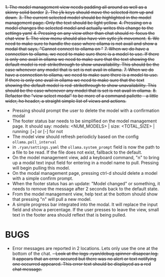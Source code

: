 ~~1. The model management view needs padding all around as well as a skinny solid border~~
~~2. The j/k keys should move the selected item up and down.~~
~~3. The current selected model should be highlighted in the model management page. Only the text should be light yellow.~~
~~4. Pressing <enter> on a model changes the selected model and actually writes this change to the settings yaml~~
~~4. Pressing <esc> on any view other than chat should re-focus the chat view~~
~~5. The view menu should also have vim sytle j/k movement.~~
~~6. We need to make sure to handle the case where ollama is not avail and show a modal that says, "Cannot connect to ollama on <configured url>"~~
~~7. When we do have a connection to ollama, we need to make sure there is a model to use. If there is only one avail in ollama we need to make sure that the text showing the default model is red-strikethrough to show unavailability. This should be the case whenever any model that is set is not avail in ollama.~~
~~7. When we do have a connection to ollama, we need to make sure there is a model to use. If there is only one avail in ollama we need to make sure that the text showing the default model is red-strikethrough to show unavailability. This should be the case whenever any model that is set is not avail in ollama.~~
~~8. Refactor the "view select modal" to be more of a command pallette - a little wider, ho header, a straight simple list of views and actions.~~
- Pressing <ctrl-d> should prompt the user to delete the model with a confirmation modal
- The footer status bar needs to be simplified on the model management page. It should say: models: <NUM_MODELS> | size: <TOTAL_SIZE> | running: [+] or [-] for not
- The model view should refresh periodicly based on the config `ollama.poll_interval`
- in `.ryan/settings.yaml` the `ollama.system_prompt` field is now the path to a file to be read. If the file does not exist, fallback to the default.
- On the model management view, add a keyboard command, "n" to bring up a modal text input field for entering in a model name to pull. Pressing <enter> will begin pulling this model.
- On the modal management page, pressing ctrl-d should delete a model with a simple confirm prompt.
- When the footer status has an update: "Model changed" or something, it needs to remove the message after 2 seconds back to the default state.
- From the model management view, help text at the bottom should show that pressing "n" will pull a new model.
- A simple progress bar integrated into the modal. It will replace the input field and show a percentage. If the user presses <esc> to leave the view, small text in the footer area should reflext that <model> is being pulled.

# BUGS
- Error messages are reported in 2 locations. Lets only use the one at the bottom of the chat.
~~-  Look at the logs .ryan/debug.spinner-disapear.log. It appears that an error occured but there was no alert or text notifying one occurred appeared. This error text should be displayed as a red chat message.~~
